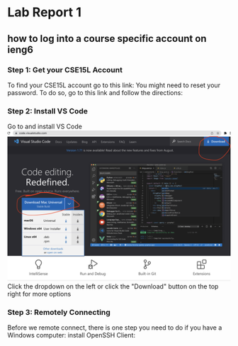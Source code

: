 # Lab Report 1
## how to log into a course specific account on ieng6
### Step 1: Get your CSE15L Account
To find your CSE15L account go to this link: [](https://sdacs.ucsd.edu/~icc/index.php)
You might need to reset your password. To do so, go to this link and follow the directions: [](https://docs.google.com/document/d/1hs7CyQeh-MdUfM9uv99i8tqfneos6Y8bDU0uhn1wqho/edit) 

### Step 2: Install VS Code
Go to [](https://code.visualstudio.com/) and install VS Code
![Image](VSCodeDownload.png)
Click the dropdown on the left or click the "Download" button on the top right for more options

### Step 3: Remotely Connecting
Before we remote connect, there is one step you need to do if you have a Windows computer: install OpenSSH Client: [](https://learn.microsoft.com/en-us/windows-server/administration/openssh/openssh_install_firstuse?tabs=gui)

